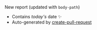 New report (updated with `body-path`)
- Contains *today's* date :sparkles:
- Auto-generated by [create-pull-request][1]

[1]: https://github.com/peter-evans/create-pull-request
